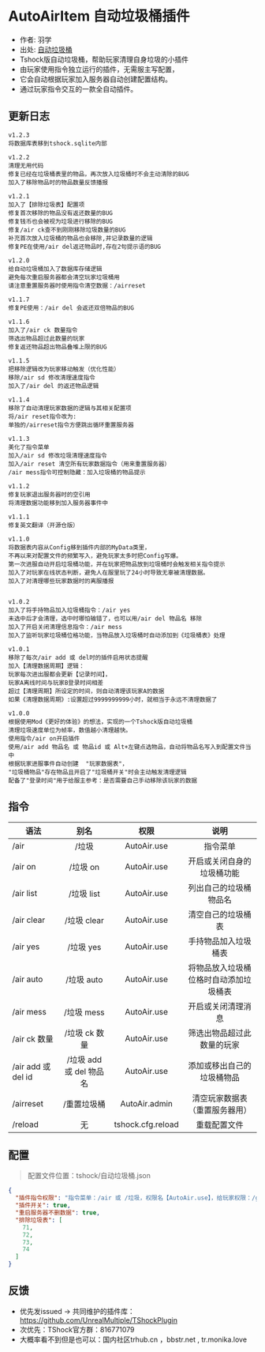 # AutoAirItem 自动垃圾桶插件

- 作者: 羽学
- 出处: [自动垃圾桶](https://github.com/1242509682/AutoAirItem)
- Tshock版自动垃圾桶，帮助玩家清理自身垃圾的小插件
- 由玩家使用指令独立运行的插件，无需服主写配置，
- 它会自动根据玩家加入服务器自动创建配置结构。
- 通过玩家指令交互的一款全自动插件。

## 更新日志
```
v1.2.3
将数据库表移到tshock.sqlite内部

v1.2.2
清理无用代码
修复已经在垃圾桶表里的物品，再次放入垃圾桶时不会主动清除的BUG
加入了移除物品时的物品数量反馈播报

v1.2.1
加入了【排除垃圾表】配置项
修复首次移除的物品没有返还数量的BUG
修复钱币也会被视为垃圾进行移除的BUG
修复/air ck查不到刚刚移除垃圾数量的BUG
补充首次放入垃圾桶的物品也会移除,并记录数量的逻辑
修复PE在使用/air del返还物品时,存在2句提示语的BUG

v1.2.0
给自动垃圾桶加入了数据库存储逻辑
避免每次重启服务器都会清空玩家垃圾桶用
请注意重置服务器时使用指令清空数据：/airreset

v1.1.7
修复PE使用：/air del 会返还双倍物品的BUG

v1.1.6
加入了/air ck 数量指令
筛选出物品超过此数量的玩家
修复返还物品超出物品叠堆上限的BUG

v1.1.5
把移除逻辑改为玩家移动触发（优化性能）
移除/air sd 修改清理速度指令
加入了/air del 的返还物品逻辑

v1.1.4
移除了自动清理玩家数据的逻辑与其相关配置项
将/air reset指令改为:
单独的/airreset指令方便跳出循环重置服务器

v1.1.3
美化了指令菜单
加入/air sd 修改垃圾清理速度指令
加入/air reset 清空所有玩家数据指令（用来重置服务器）
/air mess指令可控制隐藏：加入垃圾桶的物品提示

v1.1.2
修复玩家退出服务器时的空引用
将清理数据功能移到加入服务器事件中

v1.1.1
修复英文翻译（开源仓版）

v1.1.0
将数据表内容从Config移到插件内部的MyData类里，
不再以来对配置文件的频繁写入，避免玩家太多时把Config写爆。
第一次进服自动开启垃圾桶功能，并在玩家把物品放到垃圾桶时会触发相关指令提示
加入了对玩家在线状态判断，避免人在服里玩了24小时导致无辜被清理数据。
加入了对清理哪些玩家数据时的离服播报


v1.0.2
加入了将手持物品加入垃圾桶指令：/air yes
未选中后才会清理，选中时哪怕输错了，也可以用/air del 物品名 移除
加入了开启关闭清理信息指令：/air mess
加入了监听玩家垃圾桶位格功能，当物品放入垃圾桶时自动添加到《垃圾桶表》处理

v1.0.1
移除了每次/air add 或 del时的插件启用状态提醒
加入【清理数据周期】逻辑：
玩家每次进出服都会更新【记录时间】，
玩家A离线时间与玩家B登录时间相差
超过【清理周期】所设定的时间，则自动清理该玩家A的数据
如果《清理数据周期》:设置超过9999999999小时，就相当于永远不清理数据了

v1.0.0
根据使用Mod《更好的体验》的想法，实现的一个Tshock版自动垃圾桶
清理垃圾速度单位为帧率，数值越小清理越快。
使用指令/air on开启插件
使用/air add 物品名 或 物品id 或 Alt+左键点选物品，自动将物品名写入到配置文件当中
根据玩家进服事件自动创建  "玩家数据表"，
"垃圾桶物品"存在物品且开启了"垃圾桶开关"时会主动触发清理逻辑
配备了"登录时间"用于给服主参考：是否需要自己手动移除该玩家的数据
```

## 指令

| 语法                             | 别名  |       权限       |                   说明                   |
| -------------------------------- | :---: | :--------------: | :--------------------------------------: |
| /air  | /垃圾 |   AutoAir.use    |    指令菜单    |
| /air on  | /垃圾 on |   AutoAir.use    |    开启或关闭自身的垃圾桶功能    |
| /air list  | /垃圾 list |   AutoAir.use    |    列出自己的垃圾桶物品名    |
| /air clear | /垃圾 clear |   AutoAir.use    |    清空自己的垃圾桶表   |
| /air yes | /垃圾 yes |   AutoAir.use    |    手持物品加入垃圾桶表   |
| /air auto | /垃圾 auto |   AutoAir.use    |    将物品放入垃圾桶位格时自动添加垃圾桶表   |
| /air mess  | /垃圾 mess |   AutoAir.use    |    开启或关闭清理消息    |
| /air ck 数量 | /垃圾 ck 数量 |   AutoAir.use    |    筛选出物品超过此数量的玩家    |
| /air add 或 del id  | /垃圾 add 或 del 物品名|   AutoAir.use    |    添加或移出自己的垃圾桶物品    |
| /airreset | /重置垃圾桶|   AutoAir.admin    |    清空玩家数据表（重置服务器用）    |
| /reload  | 无 |   tshock.cfg.reload    |    重载配置文件    |

## 配置
> 配置文件位置：tshock/自动垃圾桶.json
```json
{
  "插件指令权限": "指令菜单：/air 或 /垃圾，权限名【AutoAir.use】，给玩家权限：/group addperm default AutoAir.use",
  "插件开关": true,
  "重启服务器不删数据": true,
  "排除垃圾表": [
    71,
    72,
    73,
    74
  ]
}
```
## 反馈
- 优先发issued -> 共同维护的插件库：https://github.com/UnrealMultiple/TShockPlugin
- 次优先：TShock官方群：816771079
- 大概率看不到但是也可以：国内社区trhub.cn ，bbstr.net , tr.monika.love
